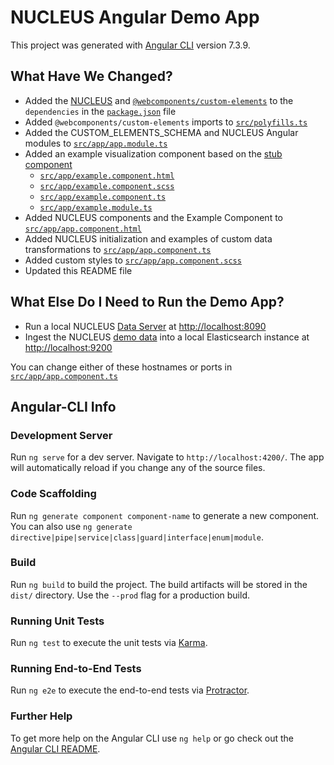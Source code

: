 # NUCLEUS Angular Demo App

This project was generated with [Angular CLI](https://github.com/angular/angular-cli) version 7.3.9.

## What Have We Changed?

- Added the [NUCLEUS](https://github.com/NextCenturyCorporation/nucleus) and [`@webcomponents/custom-elements`](https://github.com/webcomponents/custom-elements) to the `dependencies` in the [`package.json`](./package.json#L22-L23) file
- Added `@webcomponents/custom-elements` imports to [`src/polyfills.ts`](./src/polyfills.ts#L65-L71)
- Added the CUSTOM_ELEMENTS_SCHEMA and NUCLEUS Angular modules to [`src/app/app.module.ts`](./src/app/app.module.ts)
- Added an example visualization component based on the [stub component](https://github.com/NextCenturyCorporation/nucleus/tree/master/wrappers/angular/stub)
  - [`src/app/example.component.html`](./src/app/example.component.html)
  - [`src/app/example.component.scss`](./src/app/example.component.scss)
  - [`src/app/example.component.ts`](./src/app/example.component.ts)
  - [`src/app/example.module.ts`](./src/app/example.module.ts)
- Added NUCLEUS components and the Example Component to [`src/app/app.component.html`](./src/app/app.component.html)
- Added NUCLEUS initialization and examples of custom data transformations to [`src/app/app.component.ts`](./src/app/app.component.ts)
- Added custom styles to [`src/app/app.component.scss`](./src/app/app.component.scss)
- Updated this README file

## What Else Do I Need to Run the Demo App?

- Run a local NUCLEUS [Data Server](../../README.md#the-data-server) at [http://localhost:8090](http://localhost:8090)
- Ingest the NUCLEUS [demo data](../data) into a local Elasticsearch instance at [http://localhost:9200](http://localhost:9200)

You can change either of these hostnames or ports in [`src/app/app.component.ts`](./src/app/app.component.ts)

## Angular-CLI Info

### Development Server

Run `ng serve` for a dev server. Navigate to `http://localhost:4200/`. The app will automatically reload if you change any of the source files.

### Code Scaffolding

Run `ng generate component component-name` to generate a new component. You can also use `ng generate directive|pipe|service|class|guard|interface|enum|module`.

### Build

Run `ng build` to build the project. The build artifacts will be stored in the `dist/` directory. Use the `--prod` flag for a production build.

### Running Unit Tests

Run `ng test` to execute the unit tests via [Karma](https://karma-runner.github.io).

### Running End-to-End Tests

Run `ng e2e` to execute the end-to-end tests via [Protractor](http://www.protractortest.org/).

### Further Help

To get more help on the Angular CLI use `ng help` or go check out the [Angular CLI README](https://github.com/angular/angular-cli/blob/master/README.md).
